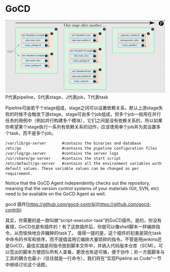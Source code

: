 # GoCD

![](../../../.gitbook/assets/screenshot_1559612656709.png) P代表pipeline，S代表stage，J代表job，T代表task

Pipeline可由若干个stage组成，stage之间可以设置依赖关系，默认上游stage失败的时候不会触发下游stage。stage可由多个job组成，但多个job一般用在并行任务的用例中（例如并行构建多个模块），它们之间是没有依赖关系的，所以如果你希望某个stage执行一系列有依赖关系的动作，应该使用单个job并为其设置多个task，而不是多个job。

```text
/var/lib/go-server       #contains the binaries and database
/etc/go                  #contains the pipeline configuration files
/var/log/go-server       #contains the server logs
/usr/share/go-server     #contains the start script
/etc/default/go-server   #contains all the environment variables with default values. These variable values can be changed as per requirement.
```

Notice that the GoCD Agent independently checks out the repository, meaning that the version control systems of your materials \(Git, SVN, etc\) need to be available on the GoCD Agent as well.

gocd 插件[https://github.com/gocd-contrib](https://github.com/gocd-contrib)

其实，你需要的是一款叫做“script-executor-task”的GoCD插件。是的，你没有看错，GoCD也是有插件的！有了这款插件后，你就可以像shell脚本一样编排指令，从而愉快地合并臃肿的task了。 值得一提的是，这个插件的初衷是简化task中命令的书写和排序，而不提倡滥用它编排大量琐碎的指令。不管是用jenkins还是GoCD，最佳实践是将指令放到脚本文件中，并纳入代码版本仓库（SCM）。可以签出的脚本方便团队所有人查看，更改也有迹可循，便于协作；另一方面脚本与工具的耦合也最小（往往就是一行命令），我们将在“实现Pipeline as Code”一节中继续讨论这个话题。

